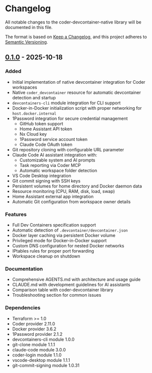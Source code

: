 # Changelog

All notable changes to the coder-devcontainer-native library will be documented in this file.

The format is based on [Keep a Changelog](https://keepachangelog.com/en/1.0.0/),
and this project adheres to [Semantic Versioning](https://semver.org/spec/v2.0.0.html).

## [0.1.0] - 2025-10-18

### Added
- Initial implementation of native devcontainer integration for Coder workspaces
- Native `coder_devcontainer` resource for automatic devcontainer detection and startup
- `devcontainers-cli` module integration for CLI support
- Docker-in-Docker initialization script with proper networking for `host.docker.internal`
- 1Password integration for secure credential management
  - GitHub token support
  - Home Assistant API token
  - Nx Cloud key
  - 1Password service account token
  - Claude Code OAuth token
- Git repository cloning with configurable URL parameter
- Claude Code AI assistant integration with:
  - Customizable system and AI prompts
  - Task reporting via Coder MCP
  - Automatic workspace folder detection
- VS Code Desktop integration
- Git commit signing with SSH keys
- Persistent volumes for home directory and Docker daemon data
- Resource monitoring (CPU, RAM, disk, load, swap)
- Home Assistant external app integration
- Automatic Git configuration from workspace owner details

### Features
- Full Dev Containers specification support
- Automatic detection of `.devcontainer/devcontainer.json`
- Docker layer caching via persistent Docker volume
- Privileged mode for Docker-in-Docker support
- Custom DNS configuration for nested Docker networks
- IPtables rules for proper port forwarding
- Workspace cleanup on shutdown

### Documentation
- Comprehensive AGENTS.md with architecture and usage guide
- CLAUDE.md with development guidelines for AI assistants
- Comparison table with coder-devcontainer library
- Troubleshooting section for common issues

### Dependencies
- Terraform >= 1.0
- Coder provider 2.11.0
- Docker provider 3.6.2
- 1Password provider 2.1.2
- devcontainers-cli module 1.0.0
- git-clone module 1.1.1
- claude-code module 3.0.0
- coder-login module 1.1.0
- vscode-desktop module 1.1.1
- git-commit-signing module 1.0.31

[0.1.0]: https://github.com/vgijssel/setup/releases/tag/coder-devcontainer-native-0.1.0
